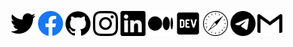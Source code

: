 
<a href="https://twitter.com/mgravariya"><img src="/Icons/twitter.svg" alt="Twitter Logo" width="40" margin="10px"/></a>
<a href="https://facebook.com/mahesh.g.ravariya"><img src="/Icons/Facebook.svg" alt="Facebook Logo" color="black" width="40" margin="10px"/></a>
<a href="https://github.com/mravariya"><img src="/Icons/github.svg" alt="GitHub Logo" width="40" margin="10px"/></a>
<a href="https://instagram.com/mravariya"><img src="/Icons/instagram.svg" alt="Instagram Logo" width="40" margin="10px"/></a>
<a href="https://in.linkedin.com/in/mahesh-ravariya"><img src="/Icons/linkedin.svg" alt="LinkedIn Logo" width="40" margin="10px"/></a>
<a href="https://medium.com/mravariya"><img src="/Icons/medium.svg" alt="Medium Logo" width="40" margin="10px"/></a>
<a href="https://dev.to/mravariya"><img src="/Icons/dev.svg" alt="Dev Logo" width="40" margin="10px"/></a>
<a href="mahesh.works"><img src="/Icons/safari.svg" alt="Portfolio" width="40" margin="10px"/></a>
<a href="https://telegram.com/mravariya"><img src="/Icons/telegram.svg" alt="Telegram Logo" width="40" margin="10px"/></a>
<a href="mailto:mravariya01@gmail.com"><img src="/Icons/gmail.svg" alt="Gmail Logo" width="40" margin="10px"/></a>



